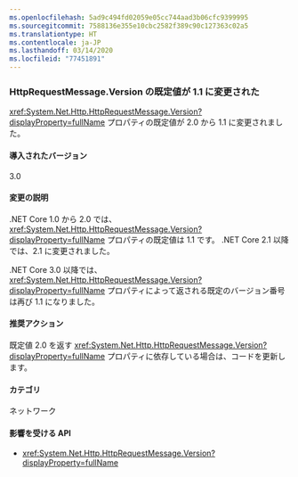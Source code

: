```yaml
---
ms.openlocfilehash: 5ad9c494fd02059e05cc744aad3b06cfc9399995
ms.sourcegitcommit: 7588136e355e10cbc2582f389c90c127363c02a5
ms.translationtype: HT
ms.contentlocale: ja-JP
ms.lasthandoff: 03/14/2020
ms.locfileid: "77451891"
---
```

### <a name="default-value-of-httprequestmessageversion-changed-to-11"></a>HttpRequestMessage.Version の既定値が 1.1 に変更された

<xref:System.Net.Http.HttpRequestMessage.Version?displayProperty=fullName> プロパティの既定値が 2.0 から 1.1 に変更されました。

#### <a name="version-introduced"></a>導入されたバージョン

3.0

#### <a name="change-description"></a>変更の説明

.NET Core 1.0 から 2.0 では、<xref:System.Net.Http.HttpRequestMessage.Version?displayProperty=fullName> プロパティの既定値は 1.1 です。 .NET Core 2.1 以降では、2.1 に変更されました。

.NET Core 3.0 以降では、<xref:System.Net.Http.HttpRequestMessage.Version?displayProperty=fullName> プロパティによって返される既定のバージョン番号は再び 1.1 になりました。

#### <a name="recommended-action"></a>推奨アクション

既定値 2.0 を返す <xref:System.Net.Http.HttpRequestMessage.Version?displayProperty=fullName> プロパティに依存している場合は、コードを更新します。

#### <a name="category"></a>カテゴリ

ネットワーク

#### <a name="affected-apis"></a>影響を受ける API

- <xref:System.Net.Http.HttpRequestMessage.Version?displayProperty=fullName>

<!--

#### Affected APIs

- `P:System.Net.Http.HttpRequestMessage.Version`

-->
